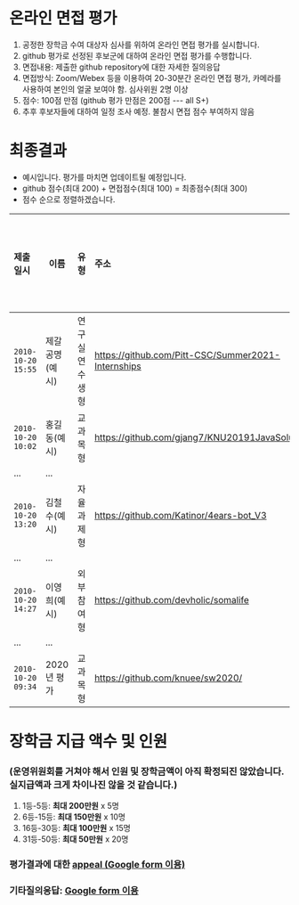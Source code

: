 # 온라인 면접 평가
1. 공정한 장학금 수여 대상자 심사를 위하여 온라인 면접 평가를 실시합니다.
1. github 평가로 선정된 후보군에 대하여 온라인 면접 평가를 수행합니다.
1. 면접내용: 제출한 github repository에 대한 자세한 질의응답
1. 면접방식: Zoom/Webex 등을 이용하여 20-30분간 온라인 면접 평가, 카메라를 사용하여 본인의 얼굴 보여야 함. 심사위원 2명 이상  
1. 점수: 100점 만점 (github 평가 만점은 200점 --- all S+)
1. 추후 후보자들에 대하여 일정 조사 예정. 불참시 면접 점수 부여하지 않음

# 최종결과
* 예시입니다. 평가를 마치면 업데이트될 예정입니다.
* github 점수(최대 200) + 면접점수(최대 100) = 최종점수(최대 300)
* 점수 순으로 정렬하겠습니다.

| 제출일시 | 이름 | 유형 | 주소 | github 점수 | 온라인면접점수 | 합계 | __순위__ |
|:---|---|---|:---|:---:|:---:|:---:|:---:|
| `2010-10-20 15:55` | 제갈공명(예시) | 연구실연수생형  | https://github.com/Pitt-CSC/Summer2021-Internships | 156 | 90 | 246 | 1 |
| `2010-10-20 10:02` | 홍길동(예시) | 교과목형 | https://github.com/gjang7/KNU20191JavaSolution | 160 | 80 | 240 | 2 | 
| ... | ... | 
| `2010-10-20 13:20` | 김철수(예시) | 자율과제형  | https://github.com/Katinor/4ears-bot_V3 | 96 | 73 | 169 | 10 |
| ... | ... | 
| `2010-10-20 14:27` | 이영희(예시) | 외부참여형  | https://github.com/devholic/somalife | 63 | 70 | 133 | 18 |
| ... | ... | 
| `2010-10-20 09:34` | 2020년 평가 | 교과목형 | https://github.com/knuee/sw2020/ | 42 | 43 | 85 | 51 | 

# 장학금 지급 액수 및 인원
### (운영위원회를 거쳐야 해서 인원 및 장학금액이 아직 확정되진 않았습니다. 실지급액과 크게 차이나진 않을 것 같습니다.)
1. 1등-5등: __최대 200만원__ x 5명
1. 6등-15등: __최대 150만원__ x 10명
1. 16등-30등: __최대 100만원__ x 15명
1. 31등-50등: __최대 50만원__ x 20명

### 평가결과에 대한 [appeal (Google form 이용)](https://docs.google.com/forms/d/e/1FAIpQLScZYCGBLcq8zOybtAGVubsTtUArOP7mBwHj64DF6p1cZoDF2Q/viewform?usp=sf_link)
### 기타질의응답: [Google form 이용](https://docs.google.com/forms/d/e/1FAIpQLSdN5AtF8bDQDJN3Vh896W_iKJfcE2RMJBCAl9A69kzLvkrcow/viewform?usp=sf_link)
